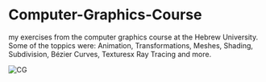 # Computer-Graphics-Course
my exercises from the computer graphics course at the Hebrew University. Some of the toppics were: Animation, Transformations, Meshes, Shading, Subdivision, Bézier Curves, Texturesx Ray Tracing and more.


![CG](https://user-images.githubusercontent.com/75215794/200332915-5e1ba096-d758-472f-8a4d-cb4d27ca40eb.png)
